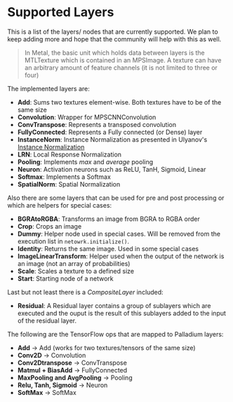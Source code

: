 
# Supported Layers

This is a list of the layers/ nodes that are currently supported. We plan to keep adding more and hope that the community will help with this as well.

> In Metal, the basic unit which holds data between layers is the MTLTexture which is contained in an MPSImage. A texture can have an arbitrary amount of feature channels (it is not limited to three or four)
 

The implemented layers are:
* __Add__: Sums two textures element-wise. Both textures have to be of the same size
* __Convolution__: Wrapper for MPSCNNConvolution
* __ConvTranspose__: Represents a transposed convolution
* __FullyConnected__: Represents a Fully connected (or Dense) layer
* __InstanceNorm__: Instance Normalization as presented in Ulyanov's [Instance Normalization](https://arxiv.org/abs/1607.08022)
* __LRN__: Local Response Normalization
* __Pooling__: Implements _max_ and _average_ pooling
* __Neuron__: Activation neurons such as ReLU, TanH, Sigmoid, Linear
* __Softmax__: Implements a Softmax
* __SpatialNorm__: Spatial Normalization


Also there are some layers that can be used for pre and post processing or which are helpers for special cases:
* __BGRAtoRGBA__: Transforms an image from BGRA to RGBA order
* __Crop__: Crops an image
* __Dummy__: Helper node used in special cases. Will be removed from the execution list in `netowrk.initialize()`.
* __Identity__: Returns the same image. Used in some special cases
* __ImageLinearTransform__: Helper used when the output of the network is an image (not an array of probabilities)
* __Scale__: Scales a texture to a defined size
* __Start__: Starting node of a network


Last but not least there is a _CompositeLayer_ included:
* __Residual__: A Residual layer contains a group of sublayers which are executed and the ouput is the result of this sublayers added to the input of the residual layer.



The following are the TensorFlow ops that are mapped to Palladium layers:
* __Add__ -> Add (works for two textures/tensors of the same size)
* __Conv2D__ -> Convolution
* __Conv2Dtranspose__ -> ConvTranspose
* __Matmul + BiasAdd__ -> FullyConnected
* __MaxPooling and AvgPooling__ -> Pooling
* __Relu, Tanh, Sigmoid__ -> Neuron
* __SoftMax__ -> SoftMax


